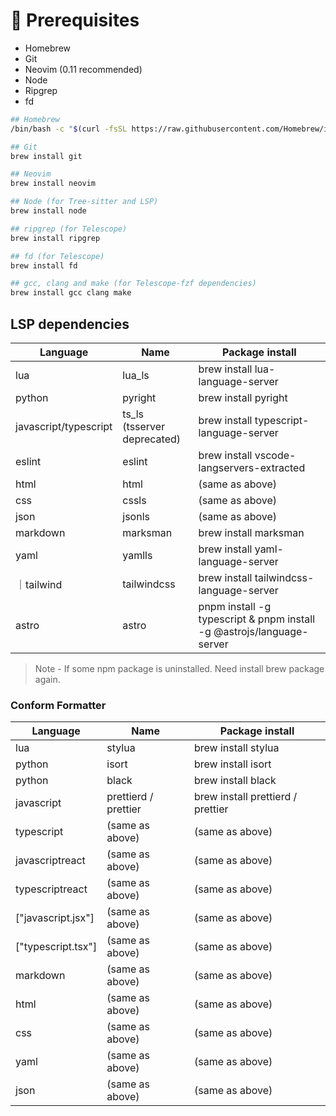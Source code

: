 # 🧰 Prerequisites

- Homebrew
- Git
- Neovim (0.11 recommended)
- Node
- Ripgrep
- fd

```bash
## Homebrew
/bin/bash -c "$(curl -fsSL https://raw.githubusercontent.com/Homebrew/install/HEAD/install.sh)"

## Git
brew install git

## Neovim
brew install neovim

## Node (for Tree-sitter and LSP)
brew install node

## ripgrep (for Telescope)
brew install ripgrep

## fd (for Telescope)
brew install fd

## gcc, clang and make (for Telescope-fzf dependencies)
brew install gcc clang make
```

## LSP dependencies

| Language | Name | Package install |
| -- | -- | -- |
| lua | lua_ls | brew install lua-language-server |
| python | pyright | brew install pyright |
| javascript/typescript | ts_ls (tsserver deprecated) | brew install typescript-language-server |
| eslint | eslint | brew install vscode-langservers-extracted |
| html | html | (same as above) |
| css | cssls | (same as above) |
| json | jsonls | (same as above) |
| markdown | marksman  | brew install marksman |
| yaml | yamlls | brew install yaml-language-server |
｜tailwind | tailwindcss| brew install tailwindcss-language-server |
| astro | astro | pnpm install -g typescript & pnpm install -g @astrojs/language-server |

> Note - If some npm package is uninstalled. Need install brew package again.

### Conform Formatter

| Language | Name | Package install |
| -- | -- | -- |
| lua | stylua | brew install stylua |
| python | isort | brew install isort |
| python | black | brew install black |
| javascript | prettierd / prettier | brew install prettierd / prettier |
| typescript | (same as above) | (same as above) |
| javascriptreact | (same as above) | (same as above) |
| typescriptreact | (same as above) | (same as above) |
| ["javascript.jsx"] | (same as above) | (same as above) |
| ["typescript.tsx"] | (same as above) | (same as above) |
| markdown | (same as above) | (same as above) |
| html | (same as above) | (same as above) |
| css | (same as above) | (same as above) |
| yaml | (same as above) | (same as above) |
| json | (same as above) | (same as above) |


